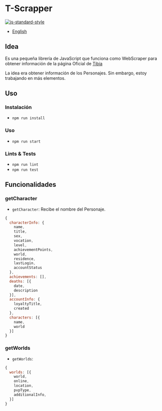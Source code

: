 # T-Scrapper
[![js-standard-style](https://img.shields.io/badge/code%20style-standard-brightgreen.svg)](http://standardjs.com)
- [English](./README.md)

## Idea
Es una pequeña librería de JavaScript que funciona como WebScraper para obtener información de la página Oficial de [Tibia](https://www.tibia.com/news/?subtopic=latestnews)

La idea era obtener información de los Personajes. Sin embargo, estoy trabajando en más elementos.

## Uso
### Instalación
- `npm run install`

### Uso
- `npm run start`

### Lints & Tests
- `npm run lint`
- `npm run test`

## Funcionalidades
### getCharacter
- `getCharacter`: Recibe el nombre del Personaje.
```js
{
  characterInfo: {
    name,
    title,
    sex,
    vocation,
    level,
    achievementPoints,
    world,
    residence,
    lastLogin,
    accountStatus
  },
  achievements: [],
  deaths: [{
    date,
    description
  }],
  accountInfo: {
    loyaltyTitle,
    created
  },
  characters: [{
    name,
    world
  }]
}
```

### getWorlds
- `getWorlds`:
```js
{
  worlds: [{
    world,
    online,
    location,
    pvpType,
    additionalInfo,
  }]
}
```
